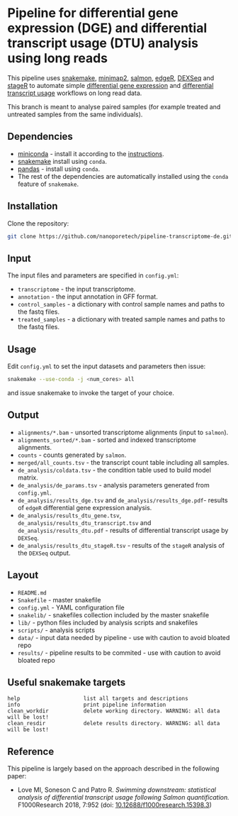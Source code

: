 Pipeline for differential gene expression (DGE) and differential transcript usage (DTU) analysis using long reads
==================================================================================================================

This pipeline uses [snakemake](https://snakemake.readthedocs.io/en/stable/), [minimap2](https://github.com/lh3/minimap2), [salmon](https://combine-lab.github.io/salmon/), [edgeR](https://bioconductor.org/packages/release/bioc/html/edgeR.html), [DEXSeq](https://bioconductor.org/packages/release/bioc/html/DEXSeq.html) and [stageR](https://bioconductor.org/packages/release/bioc/html/stageR.html) to automate simple [differential gene expression](https://www.ebi.ac.uk/training/online/course/functional-genomics-ii-common-technologies-and-data-analysis-methods/differential-gene) and [differential transcript usage](http://dx.doi.org/10.12688/f1000research.15398.2) workflows on long read data.

This branch is meant to analyse paired samples (for example treated and untreated samples from the same individuals).

Dependencies 
------------

- [miniconda](https://conda.io/miniconda.html) - install it according to the [instructions](https://conda.io/docs/user-guide/install/index.html).
- [snakemake](https://anaconda.org/bioconda/snakemake) install using `conda`.
- [pandas](https://anaconda.org/conda-forge/pandas) - install using `conda`.
- The rest of the dependencies are automatically installed using the `conda` feature of `snakemake`.

Installation
------------

Clone the repository:

```bash
git clone https://github.com/nanoporetech/pipeline-transcriptome-de.git
```

Input
-----

The input files and parameters are specified in `config.yml`:

- `transcriptome` - the input transcriptome.
- `annotation` - the input annotation in GFF format.
- `control_samples` - a dictionary with control sample names and paths to the fastq files.
- `treated_samples` - a dictionary with treated sample names and paths to the fastq files.

Usage
-----

Edit `config.yml` to set the input datasets and parameters then issue:

```bash
snakemake --use-conda -j <num_cores> all
```

and issue snakemake <target> to invoke the target of your choice. 

Output
-----

- `alignments/*.bam` - unsorted transcriptome alignments (input to `salmon`).
- `alignments_sorted/*.bam` - sorted and indexed transcriptome alignments.
- `counts` - counts generated by `salmon`.
- `merged/all_counts.tsv` - the transcript count table including all samples.
- `de_analysis/coldata.tsv` - the condition table used to build model matrix.
- `de_analysis/de_params.tsv` - analysis parameters generated from `config.yml`.
- `de_analysis/results_dge.tsv` and `de_analysis/results_dge.pdf`- results of `edgeR` differential gene expression analysis.
- `de_analysis/results_dtu_gene.tsv`, `de_analysis/results_dtu_transcript.tsv` and `de_analysis/results_dtu.pdf` - results of differential transcript usage by `DEXSeq`.
- `de_analysis/results_dtu_stageR.tsv` - results of the `stageR` analysis of the `DEXSeq` output.

Layout
------

* `README.md`
* `Snakefile`         - master snakefile
* `config.yml`        - YAML configuration file
* `snakelib/`         - snakefiles collection included by the master snakefile
* `lib/`              - python files included by analysis scripts and snakefiles
* `scripts/`          - analysis scripts
* `data/`             - input data needed by pipeline - use with caution to avoid bloated repo
* `results/`          - pipeline results to be commited - use with caution to avoid bloated repo

Useful snakemake targets
------------------------

```
help                    list all targets and descriptions
info                    print pipeline information
clean_workdir           delete working directory. WARNING: all data will be lost!
clean_resdir            delete results directory. WARNING: all data will be lost!
```

Reference
--------

This pipeline is largely based on the approach described in the following paper:

- Love MI, Soneson C and Patro R. *Swimming downstream: statistical analysis of differential transcript usage following Salmon quantification.* F1000Research 2018, 7:952
(doi: [10.12688/f1000research.15398.3](http://dx.doi.org/10.12688/f1000research.15398.3))


